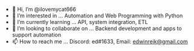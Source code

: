 - 👋 Hi, I’m @ilovemycat666
- 👀 I’m interested in ... Automation and Web Programming with Python
- 🌱 I’m currently learning ... API, system integration, ETL
- 💞️ I’m looking to collaborate on ... Backend development and apps to support automation  
- 📫 How to reach me ... 
Discord: ed#1633, Email: edwinreik@gmail.com

<!---
ilovemycat666/ilovemycat666 is a ✨ special ✨ repository because its `README.md` (this file) appears on your GitHub profile.
You can click the Preview link to take a look at your changes.
--->
